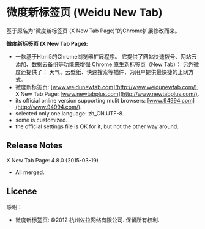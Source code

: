 微度新标签页 (Weidu New Tab)
=============================
基于原名为“微度新标签页 (X New Tab Page)”的Chrome扩展修改而来。

__微度新标签页 (X New Tab Page):__
* 一款基于Html5的Chrome浏览器扩展程序。
  它提供了网站快速拨号、网站云添加、数据云备份等功能来增强 Chrome
    原生新标签页（New Tab）；
  另外微度还提供了：
    天气、云壁纸、快速搜索等插件，为用户提供最快捷的上网方式。
* 微度新标签页: [www.weidunewtab.com](http://www.weidunewtab.com/);
    X New Tab Page: [www.newtabplus.com](http://www.newtabplus.com/).
* its official online version supporting mulit browsers:
    [www.94994.com](http://www.94994.com/).
* selected only one language: zh_CN.UTF-8.
* some is customized.
* the official settings file is OK for it, but not the other way around.

Release Notes
-------------
X New Tab Page: 4.8.0 (2015-03-19)
* All merged.

License
-------
感谢：
* 微度新标签页: ©2012 杭州佐拉网络有限公司. 保留所有权利.
